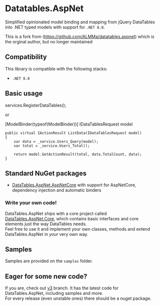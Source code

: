 # Datatables.AspNet

Simplified opinionated model binding and mapping from jQuery DataTables into .NET typed models with support for `.NET 8.0`.

This is a fork from (https://github.com/ALMMa/datatables.aspnet) which is the orginal author, but no longer maintained

## Compatibility

This library is compatible with the following stacks:

- `.NET 8.0`

## Basic usage

services.RegisterDataTables();

or 

[ModelBinder(typeof(ModelBinder))] IDataTablesRequest model

```
public virtual IActionResult ListData(IDataTablesRequest model)
{
    var data = _service.Users_Query(model);
    var total = _service.Users_Total();

    return model.GetActionResult(total, data.TotalCount, data);
}
```

## Standard NuGet packages

- [DataTables.AspNet.AspNetCore](https://www.nuget.org/packages/DataTables.AspNet.AspNetCore/) with support for AspNetCore, dependency injection and automatic binders

### Write your own code!

DataTables.AspNet ships with a core project called [DataTables.AspNet.Core](https://www.nuget.org/packages/DataTables.AspNet.Core/), which contains basic interfaces and core elements just the way DataTables needs.<br />
Feel free to use it and implement your own classes, methods and extend DataTables.AspNet in <i>your</i> very own way.

## Samples

Samples are provided on the `samples` folder.<br />

## Eager for some new code?

If you are, check out [v3](https://github.com/drgrieve/datatables.aspnet) branch. It has the latest code for DataTables.AspNet, including samples and more.<br />
For every release (even unstable ones) there should be a nuget package.

